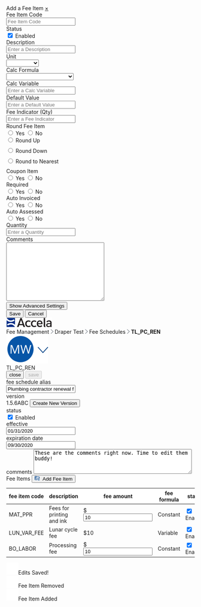 <html>
<head>
    <link rel="stylesheet" type="text/css" href="Fee Schedules.css">
</head>
<body>
    <div class="sidenav" id="mySidenav">
        <a class="title">Add a Fee Item</a>
        <a href="javascript:void(0)" class="closebtn" onclick="closeNav()">&times;</a>
        <form action="/action_page.php">
            <label for="feeitemcode" id="label">Fee Item Code</label><br>
            <input type="text" id="feeitemcode" name="feeitemcode" placeholder="Fee Item Code" onclick="floatLabel()"><br>
            <label>Status</label><br>
            <input type="checkbox" name="status" value="enabled" checked onclick="statusBox()">
            <label style="font-weight:normal;" id="enabled" for="enabled">Enabled</label><br>
            <label for="description">Description</label><br>
            <input type="text" id="description" name="description" placeholder="Enter a Description"><br>
            <label for="unit">Unit</label><br>
            <div class="dropdown">
                <select id="unit" name="unit">
                    <option value="none"></option>
                    <option value="Acres">Acres</option>
                    <option value="Amps">Amps</option>
                    <option value="AutoCalc">AutoCalc</option>
                    <option value="BTU">BTU</option>
                    <option value="Cubic Feet">Cubic Feet</option>
                </select><br>
            </div>
            <label for="calcform">Calc Formula</label><br>
            <div class="dropdown">
                <select id="calcform" name="calcform">
                    <option value="none"></option>
                    <option value="Linear with Min/Max">Linear with Min/Max</option>
                    <option value="Linear Min/Max Evaluation">Linear Min/Max Evaluation</option>
                    <option value="Fixed Fee by Range">Fixed Fee by Range</option>
                    <option value="Penalty">Penalty</option>
                    <option value="Constant">Constant</option>
                </select><br>
            </div>
            <label for="Calcvariable">Calc Variable</label><br>
            <input type="text" id="Calcvariable" name="Calcvariablen" placeholder="Enter a Calc Variable"><br>
            <label for="Defaultvalue">Default Value</label><br>
            <input type="text" id="Defaultvalue" name="Defaultvalue" placeholder="Enter a Default Value"><br>
            <label for="feeindc">Fee Indicator (Qty)</label><br>
            <input type="text" id="feeindc" name="feeindc" placeholder="Enter a Fee Indicator"><br>
            <label>Round Fee Item</label><br>
            <input type="radio" id="rfiyes" name="roundfeeitem" value="yes" onclick="revealInput()">
            <label style="font-weight:normal;" for="yes">Yes</label>
            <input type="radio" id="rfino" name="roundfeeitem" value="no" onclick="hideInput()">
            <label style="font-weight:normal;" for="no">No</label><br>
            <div class="roundfees" id="roundyesopt">
                <input type="radio" id="roundyes" name="roundyesopt" value="up" style="margin-bottom:12px;">
                <label for="up" style="font-weight:normal;">Round Up</label><br>
                <input type="radio" id="roundyes" name="roundyesopt" value="down" style="margin-bottom:12px;">
                <label for="down" style="font-weight:normal;">Round Down</label><br>
                <input type="radio" id="roundyes" name="roundyesopt" value="nearest" style="margin-bottom:12px;">
                <label for="nearest" style="font-weight:normal;">Round to Nearest</label><br>
            </div>
            <label>Coupon Item</label><br>
            <input type="radio" id="yes" name="couponitem" value="yes" onclick="showCoupon()">
            <label style="font-weight:normal;" for="yes">Yes</label>
            <input type="radio" id="no" name="couponitem" value="no" onclick="hideCoupon()">
            <label style="font-weight:normal;" for="no">No</label><br>
            <div class="couponitemdates" id="couponitemdates" style="display:none;">
                <label for="effdate">Effective Date</label><br>
                <input type="date" id="effdate" name="effdate"><br>
                <label for="disdate">Disabled Date</label><br>
                <input type="date" id="disdate" name="disdate"><br>
            </div>
            <label>Required</label><br>
            <input type="radio" id="yes" name="required" value="yes">
            <label style="font-weight:normal;" for="yes">Yes</label>
            <input type="radio" id="no" name="required" value="no">
            <label style="font-weight:normal;" for="no">No</label><br>
            <label>Auto Invoiced</label><br>
            <input type="radio" id="yes" name="autoinvoice" value="yes">
            <label style="font-weight:normal;" for="yes">Yes</label>
            <input type="radio" id="no" name="autoinvoice" value="no">
            <label style="font-weight:normal;" for="no">No</label><br>
            <label>Auto Assessed</label><br>
            <input type="radio" id="yes" name="autoassess" value="yes">
            <label style="font-weight:normal;" for="yes">Yes</label>
            <input type="radio" id="no" name="autoassess" value="no">
            <label style="font-weight:normal;" for="no">No</label><br>
            <label for="qty">Quantity</label><br>
            <input type="text" id="qty" name="qty" placeholder="Enter a Quantity"><br>
            <label for="comments">Comments</label><br>
            <textarea name="comments" id="comments" rows="10" cols="30"></textarea><br>
        </form>
        <button id="button" onclick="showAdvanced()">Show Advanced Settings</button><br>
        <div class="advanced" id="advanced" style="display:none;">
            <form action="/action_page.php">
                <label for="priority">Priority</label><br>
                <input type="text" id="priority" name="priority" placeholder="Enter a priority"><br>
                <label for="min">Minimum</label><br>
                <input type="text" id="min" name="min" placeholder="Enter a min"><br>
                <label for="max">Maximum</label><br>
                <input type="text" id="max" name="max" placeholder="Enter a max"><br>
                <label for="seq">Sequence for Calculation</label><br>
                <input type="text" id="seq" name="seq" placeholder="Enter sequence"><br>
                <label for="dis">Display Order</label><br>
                <input type="text" id="dis" name="dis" placeholder="Enter an order"><br>
                <label>Display in ACA</label><br>
                <input type="radio" id="yes" name="acadisp" value="yes" onclick="showAca()">
                <label style="font-weight:normal;" for="yes">Yes</label>
                <input type="radio" id="no" name="acadisp" value="no" onclick="hideAca()">
                <label style="font-weight:normal;" for="no">No</label>
                <input type="radio" id="yes" name="acadisp" value="yes" onclick="hideAca()">
                <label style="font-weight:normal;" for="yes">Read Only</label><br>
                <div class="aca" id="aca" style="display:none; margin-left:30px">
                    <label>Pay Later in ACA</label><br>
                    <input type="radio" id="yes" name="acapaylater" value="yes">
                    <label style="font-weight:normal;" for="yes">Yes</label>
                    <input type="radio" id="no" name="acapaylater" value="no">
                    <label style="font-weight:normal;" for="no">No</label><br>
                    <label>Required in ACA</label><br>
                    <input type="radio" id="yes" name="acareq" value="yes">
                    <label style="font-weight:normal;" for="yes">Yes</label>
                    <input type="radio" id="no" name="acareq" value="no">
                    <label style="font-weight:normal;" for="no">No</label><br>
                    <label>Reufndable in ACA</label><br>
                    <input type="radio" id="yes" name="acaref" value="yes">
                    <label style="font-weight:normal;" for="yes">Yes</label>
                    <input type="radio" id="no" name="acaref" value="no">
                    <label style="font-weight:normal;" for="no">No</label><br>
                </div>
                <label>Assess Adjustment on Recalculation</label><br>
                <input type="radio" id="yes" name="acadisp" value="yes">
                <label style="font-weight:normal;" for="yes">Yes</label>
                <input type="radio" id="no" name="acadisp" value="no">
                <label style="font-weight:normal;" for="no">No</label><br>
                <label>Adjustment Credits Allowed</label><br>
                <input type="radio" id="yes" name="acadisp" value="yes">
                <label style="font-weight:normal;" for="yes">Yes</label>
                <input type="radio" id="no" name="acadisp" value="no">
                <label style="font-weight:normal;" for="no">No</label><br>
                <label for="payperiod">Payment Period</label><br>
                <div class="dropdown">
                    <select id="payperiod" name="payperiod">
                        <option value="none"></option>
                        <option value="Linear with Min/Max">Code</option>
                        <option value="Linear Min/Max Evaluation">Final</option>
                        <option value="Fixed Fee by Range">Plan Initial</option>
                    </select><br>
                </div>
                <label for="subgroup">Subgroup</label><br>
                <input type="text" id="subgroup" name="subgroup" placeholder="Enter a subgroup"><br>
                <label>Fee Allocation</label><br>
                <input type="radio" id="yes" name="feeallocation" value="none" onclick="hideActcodes()">
                <label for="yes" style="font-weight:normal;">No Allocation</label>
                <input type="radio" id="no" name="feeallocation" value="percent" onclick="showActcodesperc()">
                <label for="no" style="font-weight:normal;">Percentage</label>
                <input type="radio" id="no" name="feeallocation" value="fixed" onclick="showActcodesfix()">
                <label for="no" style="font-weight:normal;">Fixed Amounts and Residual</label><br>
                <div style="display:none; position:relative; left:30px;" id="codes">
                    <div class="gridfield">
                        <label for="accountcode">Account Code 1</label><br>
                        <input type="text" id="accountcodename" name="accountcode" class="accountcode">
                    </div>
                    <div class="gridfield">
                        <label for="perc" class="perc">Percentage</label><br>
                        <input class="perc" type="text" id="percentage" name="accountcode" placeholder="%" style="min-width:50px; width:120px;">
                    </div>
                    <div class="gridfield">
                        <label for="fixed" class="fixed">Amount</label><br>
                        <input class="fixed" type="text" class="fixed" name="fixed" style="min-width:50px; width:120px;" placeholder="$">
                    </div><br>
                    <div class="gridfield">
                        <label for="accountcode">Account Code 2</label><br>
                        <input type="text" id="accountcodename2" name="accountcode" class="accountcode">
                    </div>
                    <div class="gridfield">
                        <label for="perc" class="perc">Percentage</label><br>
                        <input class="perc" type="text" id="percentage2" name="accountcode" placeholder="%" style="min-width:50px; width:120px;">
                    </div>
                    <div class="gridfield">
                        <label for="fixed" class="fixed">Amount</label><br>
                        <input class="fixed" type="text" class="fixed" name="fixed" style="min-width:50px; width:120px;" placeholder="$">
                    </div><br>
                    <div class="gridfield">
                        <label for="accountcode">Account Code 3</label><br>
                        <input type="text" id="accountcodename2" name="accountcode" class="accountcode">
                    </div>
                    <div class="gridfield">
                        <label for="perc" class="perc">Percentage</label><br>
                        <input class="perc" type="text" id="percentage2" name="accountcode" placeholder="%" style="min-width:50px; width:120px;">
                    </div>
                    <div class="gridfield">
                        <label for="fixed" class="fixed">Amount</label><br>
                        <input class="fixed" type="text" class="fixed" name="fixed" style="min-width:50px; width:120px;" placeholder="$">
                        </div><br>
                    </div>
            </form>
        </div>
        <input type="submit" class="save" value="Save" onclick="window.location.href = 'https://shondecamp.github.io/shondecamp-github.io/Fee%20Schedule%20Added%20Fee%20Item';">
        <input type="submit" class="cancel" value="Cancel" onclick="closeNav()">
</div>
    <div class="accelaheader">
        <div class="logo">
            <img src="Accela_Logo_RGB.png">
        </div>
        <div class="breadcrumbs">
            <a>Fee Management</a>
            <img src="Fill 304.png">
            <a>Draper Test</a>
            <img src="Fill 304.png">
            <a class="pointer" onclick="window.location.href = 'https://shondecamp.github.io/shondecamp-github.io/';">Fee Schedules</a>
            <img src="Fill 304.png">
            <a style="font-weight:bolder;">TL_PC_REN</a>
        </div>
        <div class="usericon">
            <img src="Group.png">
        </div>
    </div>  
    <div class="title">
        <a>TL_PC_REN</a>
      <div class="buttoncontainer">
            <button class="secondarybutton" onclick="window.location.href = 'https://shondecamp.github.io/shondecamp-github.io/';" target="_blank" id="myBtn2">close</button>
            <button class="primarybutton" onclick="myFunction();" target="_blank" id="myBtn" disabled>save</button>
        </div>
    </div>    
    <div class="meta">
        <div class="formfieldwrapper">  
            <div class="textinput">
                <label>fee schedule alias</label>
                <br>
                <input value="Plumbing contractor renewal fees" onclick="this.select(); swapText()">
            </div>
        </div> 
        <div class="formfieldwrapper">  
            <div class="readonlywrapper">
                <label>version</label>
                <br>
                <div class="readonlywithbutton">
                    <a>1.5.6ABC</a>
                    <button class="tinybutton" onclick="window.location.href = 'https://shondecamp.github.io/shondecamp-github.io/Fee%20Schedule%20New%20Version';">Create New Version</button>
                </div>
            </div>
        </div>
        <div class="formfieldwrapper"> 
            <div class="readonlywrapper">
                <label>status</label>
                <br>
                <input type="checkbox" name="status" value="enabled" checked="" onclick="editfeestatusBox()">
                <label style="font-weight:normal;" id="editfeestatus" for="enabled">Enabled</label>
            </div> 
        </div> 
        <div class="formfieldwrapper">  
            <div class="textinput">
                <label>effective</label>
                <br>
                <input value="01/31/2020" onclick="this.select(); swapText()">
            </div>
        </div> 
        <div class="formfieldwrapper">  
            <div class="textinput">
                <label>expiration date</label>
                <br>
                <input value="09/30/2020" onclick="this.select(); swapText()">
            </div>
        </div> 
        <div class="freetextwrapper">  
            <div class="freetext">
                <label>comments</label>
                <textarea rows="4" cols="50" onclick="this.select(); swapText()">These are the comments right now. Time to edit them buddy!</textarea>
            </div>
        </div> 
    </div>
    <div class="tablecontainer">
            <div class="tabletitle">
                 Fee Items 
                 <button class="tinybutton" style="right:60px; font-weight:normal;" onclick="openNav()">
                      <img src="NewVersion.png" style="visibility:visible;height:12px;padding-right:5px;">
                      Add Fee Item
                 </button>
            </div>
            <table>
            <thead>
                <tr style="background:white;">
                    <th>fee item code</th>
                    <th>description</th>
                    <th>fee amount</th>
                    <th>fee formula</th>
                    <th>status</th>
                    <th></th>
                </tr>
            </thead>
            <tbody>
                <tr>
                    <td>MAT_PPR</td>
                    <td>Fees for printing and ink</td>
                    <td><div class="tableinput">$<input value="10" onclick="this.select(); swapText()"></div></td>
                    <td>Constant</td>
                    <td><input type="checkbox" name="status" value="enabled" checked="" onclick="feeitem1statusBox()">
                        <label style="font-weight:normal;" id="feeitem1" for="enabled">Enabled</label></td>
                    <td onclick="sureDelete()"><img src="Trash.png"></td>
                </tr>
                <tr>
                    <td>LUN_VAR_FEE</td>
                    <td>Lunar cycle fee</td>
                    <td>$10</td>
                    <td>Variable</td>
                    <td><input type="checkbox" name="status" value="enabled" checked="" onclick="feeitm2statusBox()">
                        <label style="font-weight:normal;" id="feeitem2" for="enabled">Enabled</label></td>
                    <td onclick="sureDelete()"><img src="Trash.png"></td>
                </tr>
                <tr>
                    <td>BO_LABOR</td>
                    <td>Processing fee</td>
                    <td><div class="tableinput">$<input value="10" onclick="this.select(); swapText()"></div></td>
                    <td>Constant</td>
                    <td><input type="checkbox" name="status" value="enabled" checked="" onclick="feeitem3statusBox()">
                        <label style="font-weight:normal;" id="feeitem3" for="enabled">Enabled</label></td>
                    <td onclick="sureDelete()"><img src="Trash.png"></td>
                </tr>
            </tbody>
        </table>
    </div>
  <div class="spacer"></div>
  <div id="snackbaredit"><img src="checkmark.png">Edits Saved!</div>
  <div id="snackbarremove"><img src="checkmark.png">Fee Item Removed</div>
  <div id="snackbaradd"><img src="checkmark.png">Fee Item Added</div>
  <script src="Fee Schedules.js"></script>
</body>
</html>
